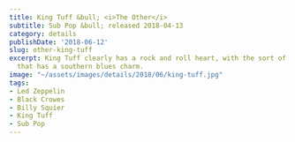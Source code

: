 ```yaml
---
title: King Tuff &bull; <i>The Other</i>
subtitle: Sub Pop &bull; released 2018-04-13
category: details
publishDate: '2018-06-12'
slug: other-king-tuff
excerpt: King Tuff clearly has a rock and roll heart, with the sort of grandiose expression
  that has a southern blues charm.
image: "~/assets/images/details/2018/06/king-tuff.jpg"
tags:
- Led Zeppelin
- Black Crowes
- Billy Squier
- King Tuff
- Sub Pop
---
```


